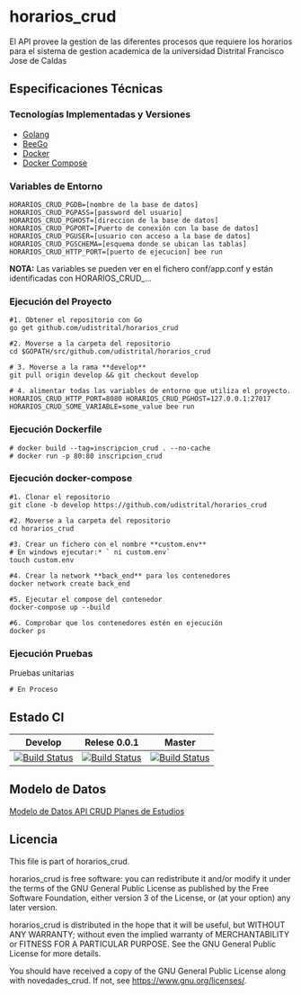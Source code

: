 # horarios_crud
El API provee la gestion de las diferentes procesos que requiere los horarios para el sistema de gestion academica de la universidad Distrital Francisco Jose de Caldas


## Especificaciones Técnicas

### Tecnologías Implementadas y Versiones
* [Golang](https://github.com/udistrital/introduccion_oas/blob/master/instalacion_de_herramientas/golang.md)
* [BeeGo](https://github.com/udistrital/introduccion_oas/blob/master/instalacion_de_herramientas/beego.md)
* [Docker](https://docs.docker.com/engine/install/ubuntu/)
* [Docker Compose](https://docs.docker.com/compose/)

### Variables de Entorno
```shell
HORARIOS_CRUD_PGDB=[nombre de la base de datos]
HORARIOS_CRUD_PGPASS=[password del usuario]
HORARIOS_CRUD_PGHOST=[direccion de la base de datos]
HORARIOS_CRUD_PGPORT=[Puerto de conexión con la base de datos]
HORARIOS_CRUD_PGUSER=[usuario con acceso a la base de datos]
HORARIOS_CRUD_PGSCHEMA=[esquema donde se ubican las tablas]
HORARIOS_CRUD_HTTP_PORT=[puerto de ejecucion] bee run
```

**NOTA:** Las variables se pueden ver en el fichero conf/app.conf y están identificadas con HORARIOS_CRUD_...

### Ejecución del Proyecto
```shell
#1. Obtener el repositorio con Go
go get github.com/udistrital/horarios_crud

#2. Moverse a la carpeta del repositorio
cd $GOPATH/src/github.com/udistrital/horarios_crud

# 3. Moverse a la rama **develop**
git pull origin develop && git checkout develop

# 4. alimentar todas las variables de entorno que utiliza el proyecto.
HORARIOS_CRUD_HTTP_PORT=8080 HORARIOS_CRUD_PGHOST=127.0.0.1:27017 HORARIOS_CRUD_SOME_VARIABLE=some_value bee run
```

### Ejecución Dockerfile
```shell
# docker build --tag=inscripcion_crud . --no-cache
# docker run -p 80:80 inscripcion_crud
```

### Ejecución docker-compose
```shell
#1. Clonar el repositorio
git clone -b develop https://github.com/udistrital/horarios_crud

#2. Moverse a la carpeta del repositorio
cd horarios_crud

#3. Crear un fichero con el nombre **custom.env**
# En windows ejecutar:* ` ni custom.env`
touch custom.env

#4. Crear la network **back_end** para los contenedores
docker network create back_end

#5. Ejecutar el compose del contenedor
docker-compose up --build

#6. Comprobar que los contenedores estén en ejecución
docker ps
```

### Ejecución Pruebas

Pruebas unitarias
```shell
# En Proceso
```
## Estado CI

| Develop | Relese 0.0.1 | Master |
| -- | -- | -- |
| [![Build Status](https://hubci.portaloas.udistrital.edu.co/api/badges/udistrital/horarios_crud/status.svg?ref=refs/heads/develop)](https://hubci.portaloas.udistrital.edu.co/udistrital/horarios_crud/) | [![Build Status](https://hubci.portaloas.udistrital.edu.co/api/badges/udistrital/horarios_crud/status.svg?ref=refs/heads/release/0.0.1)](https://hubci.portaloas.udistrital.edu.co/udistrital/horarios_crud/) | [![Build Status](https://hubci.portaloas.udistrital.edu.co/api/badges/udistrital/horarios_crud/status.svg)](https://hubci.portaloas.udistrital.edu.co/udistrital/horarios_crud/) |


## Modelo de Datos

[Modelo de Datos API CRUD Planes de Estudios](https://github.com/udistrital/planes_estudios_crud/blob/develop/database/modelo/Modelo_Horarios_sql.png)




## Licencia

This file is part of horarios_crud.

horarios_crud is free software: you can redistribute it and/or modify it under the terms of the GNU General Public License as published by the Free Software Foundation, either version 3 of the License, or (at your option) any later version.

horarios_crud is distributed in the hope that it will be useful, but WITHOUT ANY WARRANTY; without even the implied warranty of MERCHANTABILITY or FITNESS FOR A PARTICULAR PURPOSE. See the GNU General Public License for more details.

You should have received a copy of the GNU General Public License along with novedades_crud. If not, see https://www.gnu.org/licenses/.